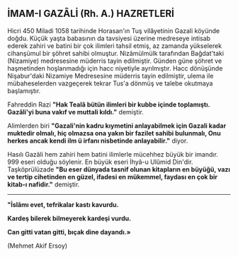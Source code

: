 ## İMAM-I GAZÂLİ (Rh. A.) HAZRETLERİ

Hicri 450 Miladi 1058 tarihinde Horasan'ın Tuş vilâyetinin Gazali köyünde doğdu. Küçük yaşta babası­nın da tavsiyesi üzerine medreseye intisab ederek zahiri ve batini bir çok ilimleri tahsil etmiş, az zamanda yükselerek cihanşümul bir şöhret sahibi olmuştur. Nizâmülmülk tarafından Bağdat'taki (Nizamiye) med­resesine müderris tayin edilmiştir. Günden güne şöhret ve haşmetinden hoşlanmadığı için hacc niyetiyle ayrılmıştır. Hacc dönüşünde Nişabur'daki Nizamiye Med­resesine müderris tayin edilmiştir, ulema ile mübaheselerden vazgeçerek tekrar Tus'a dönmüş ve talebe okutmaya başlamıştır.

Fahreddin Razi **"Hak Tealâ bütün ilimleri bir kubbe içinde toplamıştı. Gazâli'yi buna vakıf ve muttali kıldı."** demiştir.

Alimlerden biri **"Gazali'nin kadru kıymetini anlayabilmek için Gazali kadar muktedir olmalı, hiç olmazsa ona yakın bir fazilet sahibi bulunmalı, Onu herkes ancak kendi ilm ü irfanı nisbetinde anlayabilir."** diyor.

Hasılı Gazâli hem zahiri hem batini ilimlerle müceh­hez büyük bir imandır. 999 eseri olduğu söylenir. En büyük eseri İhyâ-u Ulûmid Din'dir. Taşköprülüzade **"Bu eser dünyada tasnif olunan kitapların en büyüğü, vazı ve tertip cihetinden en güzel, ifadesi en mükemmel, faydası en çok bir kitab-ı nafidir."** demiştir.

<hr>

**"İslâmı evet, tefrikalar kastı kavurdu.**

**Kardeş bilerek bilmeyerek kardeşi vurdu.**

**Can gitti vatan gitti, bıçak dine dayandı.»**

(Mehmet Akif Ersoy)

